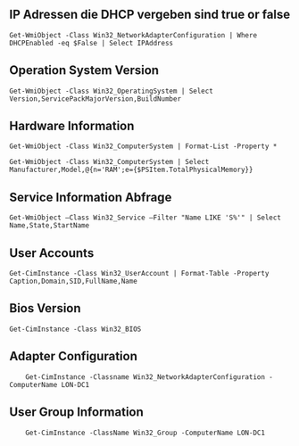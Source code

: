 ## IP Adressen die DHCP vergeben sind true or false
	Get-WmiObject -Class Win32_NetworkAdapterConfiguration | Where DHCPEnabled -eq $False | Select IPAddress

## Operation System Version
	Get-WmiObject -Class Win32_OperatingSystem | Select Version,ServicePackMajorVersion,BuildNumber

## Hardware Information

	Get-WmiObject -Class Win32_ComputerSystem | Format-List -Property *

	Get-WmiObject -Class Win32_ComputerSystem | Select Manufacturer,Model,@{n='RAM';e={$PSItem.TotalPhysicalMemory}}

## Service Information Abfrage
	Get-WmiObject –Class Win32_Service –Filter "Name LIKE 'S%'" | Select Name,State,StartName

## User Accounts
	Get-CimInstance -Class Win32_UserAccount | Format-Table -Property Caption,Domain,SID,FullName,Name

## Bios Version
	Get-CimInstance -Class Win32_BIOS

## Adapter Configuration
    	Get-CimInstance -Classname Win32_NetworkAdapterConfiguration -ComputerName LON-DC1

## User Group Information
    	Get-CimInstance -ClassName Win32_Group -ComputerName LON-DC1
